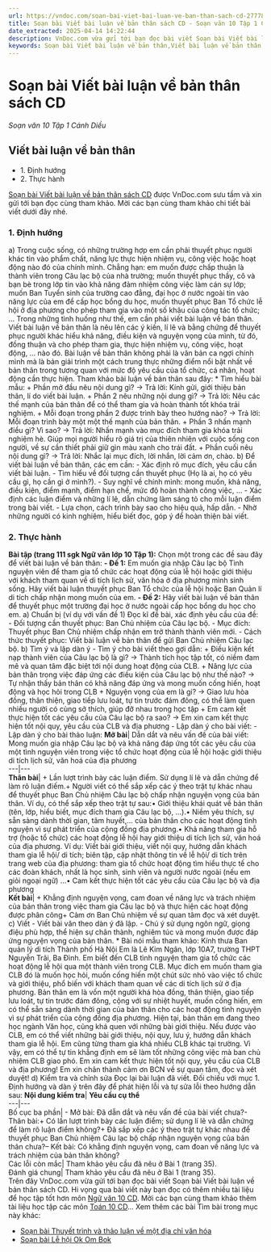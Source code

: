 ```yaml
---
url: https://vndoc.com/soan-bai-viet-bai-luan-ve-ban-than-sach-cd-277780
title: Soạn bài Viết bài luận về bản thân sách CD - Soạn văn 10 Tập 1 Cánh Diều - VnDoc.com
date_extracted: 2025-04-14 14:22:44
description: VnDoc.com vừa gửi tới bạn đọc bài viết Soạn bài Viết bài luận về bản thân sách CD. Mời các bạn cùng tham khảo.
keywords: Soạn bài Viết bài luận về bản thân,Viết bài luận về bản thân,soạn Viết bài luận về bản thân,soạn văn Viết bài luận về bản thân,ngữ văn 10 CD,soạn văn 10
---
```


# Soạn bài Viết bài luận về bản thân sách CD
 _Soạn văn 10 Tập 1 Cánh Diều_
## Viết bài luận về bản thân
  * 1\. Định hướng
  * 2\. Thực hành

[Soạn bài Viết bài luận về bản thân sách CD](<https://vndoc.com/soan-bai-viet-bai-luan-ve-ban-than-sach-cd-277780>) được VnDoc.com sưu tầm và xin gửi tới bạn đọc cùng tham khảo. Mời các bạn cùng tham khảo chi tiết bài viết dưới đây nhé.
### 1\. Định hướng
a\) Trong cuộc sống, có những trường hợp em cần phải thuyết phục người khác tin vào phẩm chất, năng lực thực hiện nhiệm vụ, công việc hoặc hoạt động nào đó của chính mình. Chẳng hạn: em muốn được chấp thuận là thành viên trong Câu lạc bộ của nhà trường; muốn thuyết phục thầy, cô và bạn bè trong lớp tin vào khả năng đảm nhiệm công việc làm cán sự lớp; muốn Ban Tuyển sinh của trường cao đẳng, đại học ở nước ngoài tin vào năng lực của em để cấp học bổng du học, muốn thuyết phục Ban Tổ chức lễ hội ở địa phương cho phép tham gia vào một số khâu của công tác tổ chức; … Trong những tình huống như thế, em cần phải viết bài luận về bản thân.
Viết bài luận về bản thân là nêu lên các ý kiến, lí lẽ và bằng chứng để thuyết phục người khác hiểu khả năng, điều kiện và nguyện vọng của mình, từ đó, đồng thuận và cho phép tham gia, thực hiện nhiệm vụ, công việc, hoạt động, … nào đó. Bài luận về bản thân không phải là văn bản ca ngợi chính mình mà là bản giải trình một cách trung thực những điểm nổi bật nhất về bản thân trong tương quan với mức độ yêu cầu của tổ chức, cá nhân, hoạt động cần thực hiện. Tham khảo bài luận về bản thân sau đây:
\* Tìm hiểu bài mẫu:
\+ Phần mở đầu nêu nội dung gì?
→ Trả lời: Kính gửi, giới thiệu bản thân, lí do viết bài luận.
\+ Phần 2 nêu những nội dung gì?
→ Trả lời: Nêu các thế mạnh của bản thân để có thể tham gia và hoàn thành tốt khóa trải nghiệm.
\+ Mỗi đoạn trong phần 2 được trình bày theo hướng nào?
→ Trả lời: Mỗi đoạn trình bày một một thế mạnh của bản thân.
\+ Phần 3 nhấn mạnh điều gì? Vì sao?
→ Trả lời: Nhấn mạnh vào mục đích tham gia khóa trải nghiệm hè. Giúp mọi người hiểu rõ giá trị của thiên nhiên với cuộc sống con người, về sự cần thiết phải giữ gìn màu xanh cho trái đất.
\+ Phần cuối nêu nội dung gì?
→ Trả lời: Nhắc lại mục đích, lời nhắn, lời cảm ơn, chào.
b\) Để viết bài luận về bản thân, các em cần:
\- Xác định rõ mục đích, yêu cầu cần viết bài luận.
\- Tìm hiểu về đối tượng cần thuyết phục \(Họ là ai, họ có yêu cầu gì, họ cần gì ở mình?\).
\- Suy nghĩ về chính mình: mong muốn, khả năng, điều kiện, điểm mạnh, điểm hạn chế, mức độ hoàn thành công việc, …
\- Xác định các luận điểm và những lí lẽ, dẫn chứng làm sáng tỏ cho mỗi luận điểm trong bài viết.
\- Lựa chọn, cách trình bày sao cho hiệu quả, hấp dẫn.
\- Nhờ những người có kinh nghiệm, hiểu biết đọc, góp ý để hoàn thiện bài viết.
### 2\. Thực hành
**Bài tập \(trang 111 sgk Ngữ văn lớp 10 Tập 1\):** Chọn một trong các đề sau đây để viết bài luận về bản thân:
**\- Đề 1:** Em muốn gia nhập Câu lạc bộ Tình nguyện viên để tham gia tổ chức các hoạt động của lễ hội hoặc giới thiệu với khách tham quan về di tích lịch sử, văn hóa ở địa phương mình sinh sống. Hãy viết bài luận thuyết phục Ban Tổ chức của lễ hội hoặc Ban Quản lí di tích chấp nhận mong muốn của em.
**\- Đề 2:** Hãy viết bài luận về bản thân để thuyết phục một trường đại học ở nước ngoài cấp học bổng du học cho em.
a\) Chuẩn bị \(ví dụ với vấn đề 1\)
Đọc kĩ đề bài, xác định yêu cầu của đề:
\- Đối tượng cần thuyết phục: Ban Chủ nhiệm của Câu lạc bộ.
\- Mục đích: Thuyết phục Ban Chủ nhiệm chấp nhận em trở thành thành viên mới.
\- Cách thức thuyết phục: Viết bài luận về bản thân để gửi Ban Chủ nhiệm Câu lạc bộ.
b\) Tìm ý và lập dàn ý
\- Tìm ý cho bài viết theo gợi dẫn:
\+ Điều kiện kết nạp thành viên của Câu lạc bộ là gì?
→ Thành tích học tập tốt, có niềm đam mê và quan tâm đặc biệt tới nội dung hoạt động của CLB.
\+ Năng lực của bản thân trong việc đáp ứng các điều kiện của Câu lạc bộ như thế nào?
→ Tự nhận thấy bản thân có khả năng đáp ứng và mong muốn cống hiến, hoạt động và học hỏi trong CLB
\+ Nguyện vọng của em là gi?
→ Giao lưu hòa đồng, thân thiện, giao tiếp lưu loát, tự tin trước đám đông, có thể làm quen nhiều người có cùng sở thích, giúp đỡ nhau trong học tập
\+ Em cam kết thực hiện tốt các yêu cầu của Câu lạc bộ ra sao?
→ Em xin cam kết thực hiện tốt nội quy, yêu cầu của CLB và địa phương
\- Lập dàn ý cho bài viết:
\- Lập dàn ý cho bài thảo luận:
**Mở bài**|  Dẫn dắt và nêu vấn đề của bài viết: Mong muốn gia nhập Câu lạc bộ và khả năng đáp ứng tốt các yêu cầu của một tình nguyện viên trong việc tổ chức hoạt động của lễ hội hoặc giới thiệu di tích lịch sử, văn hoá của địa phương  
---|---  
**Thân bài**|  \+ Lần lượt trình bày các luận điểm. Sử dụng lí lẽ và dẫn chứng để làm rõ luận điếm.\+ Người viết có thể sắp xếp các ý theo trật tự khác nhau để thuyết phục Ban Chủ nhiệm Câu lạc bộ chấp nhận nguyện vọng của bản thân. Ví dụ, có thể sắp xếp theo trật tự sau:• Giới thiệu khái quát về bản thân \(tên, lớp, hiểu biết, mục đích tham gia Câu lạc bộ, ...\).• Niềm yêu thích, sự sẵn sàng dành thời gian, tâm huyết,... của bản thân cho các hoạt động tình nguyện vì sự phát triển của cộng đồng địa phương.• Khả năng tham gia hỗ trợ \(hoặc tổ chức\) các hoạt động lễ hội hay giới thiệu di tích lịch sử, văn hoá của địa phương. Ví dụ: Viết bài giới thiệu, viết nội quy, hướng dẫn khách tham gia lễ hội/ di tích; biên tập, cập nhật thông tin về lễ hội/ di tích trên trang web của địa phương: tham gia tổ chức hoạt động tìm hiểu thực tế cho các đoàn khách, nhất là học sinh, sinh viên và người nước ngoài \(nếu em giỏi ngoại ngữ\) ...• Cam kết thực hiện tốt các yêu cầu của Câu lạc bộ và địa phương  
**Kết bài**|  \+ Khẳng định nguyện vọng, cam đoan về năng lực và trách nhiệm của bản thân trong việc tham gia Câu lạc bộ và thực hiện các hoạt động được phân công\+ Cảm ơn Ban Chủ nhiệm về sự quan tâm đọc và xét duyệt.  
c\) Viết
\- Viết bài văn theo dàn ý đã lập.
\- Chú ý sử dụng ngôn ngữ, giọng điệu phù hợp, thể hiện sự chân thành, nghiêm túc và mong muốn được đáp ứng nguyện vọng của bản thân.
\* Bài nói mẫu tham khảo:
Kính thưa Ban quản lý di tích Thành phố Hà Nội
Em là Lê Kim Ngân, lớp 10A7, trường THPT Nguyễn Trãi, Ba Đình.
Em biết đến CLB tình nguyện tham gia tổ chức các hoạt động lễ hội qua một thành viên trong CLB. Mục đích em muốn tham gia CLB đó là muốn học hỏi, muốn cống hiến một chút sức nhỏ vào việc tổ chức và giới thiệu, phổ biến với khách tham quan về các di tích lịch sử ở địa phương.
Bản thân em là vốn một người khá hòa đồng, thân thiện, giao tiếp lưu loát, tự tin trước đám đông, cộng với sự nhiệt huyết, muốn cống hiến, em có thể sẵn sàng dành thời gian của bản thân cho các hoạt động tình nguyện vì sự phát triển của cộng đồng địa phương.
Hiện tại, bản thân em đang theo học ngành Văn học, cũng khá quen với những bài giới thiệu. Nếu được vào CLB, em có thể viết những bài giới thiệu, nội quy, lưu ý, hướng dẫn khách tham gia lễ hội. Em cũng từng tham gia khá nhiều CLB khác tại trường. Vì vậy, em có thể tự tin khẳng định em sẽ làm tốt những công việc mà ban chủ nhiệm CLB giao phó.
Em xin cam kết thực hiện tốt nội quy, yêu cầu của CLB và địa phương\!
Em xin chân thành cảm ơn BCN về sự quan tâm, đọc và xét duyệt\!
d\) Kiểm tra và chỉnh sửa
Đọc lại bài luận đã viết. Đối chiếu với mục 1. Định hướng và dàn ý trên đây để phát hiện lỗi và tự sửa lỗi theo hướng dẫn sau:
**Nội dung kiểm tra**| **Yêu cầu cụ thể**  
---|---  
Bố cục ba phần| \- Mở bài: Đã dẫn dắt và nêu vấn đề của bài viết chưa?\- Thân bài:\+ Có lần lượt trình bày các luận điểm; sử dụng lí lẽ và dẫn chứng để làm rõ luận điểm không?\+ Đã sắp xếp các ý theo trật tự khác nhau để thuyết phục Ban Chủ nhiệm Câu lạc bộ chấp nhận nguyện vọng của bản thân chưa?– Kết bài: Có khẳng định nguyện vọng, cam đoan về năng lực và trách nhiệm của bản thân không?  
Các lỗi còn mắc| Tham khảo yêu cầu đã nêu ở Bài 1 \(trang 35\).  
Đánh giá chung| Tham khảo yêu cầu đã nêu ở Bài 1 \(trang 35\).  
Trên đây VnDoc.com vừa gửi tới bạn đọc bài viết Soạn bài Viết bài luận về bản thân  sách CD. Hi vọng qua bài viết này bạn đọc có thêm nhiều tài liệu để học tập tốt hơn môn [Ngữ văn 10 CD](<https://vndoc.com/ngu-van-10-canh-dieu-tap1>). Mời các bạn cùng tham khảo thêm tài liệu học tập các môn [Toán 10 CD](<https://vndoc.com/toan-10-canh-dieu-tap1>)...
Xem thêm các bài Tìm bài trong mục này khác:
  * [Soạn bài Thuyết trình và thảo luận về một địa chỉ văn hóa](</soan-bai-thuyet-trinh-va-thao-luan-ve-mot-dia-chi-van-hoa-sach-cd-277784>)
  * [Soạn bài Lễ hội Ok Om Bok](</soan-bai-le-hoi-ok-om-bok-sach-cd-277785>)

